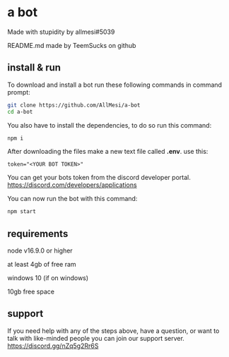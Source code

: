 # a bot
Made with stupidity by allmesi#5039

README.md made by TeemSucks on github
## install & run

To download and install a bot run these following commands in command prompt:
```sh
git clone https://github.com/AllMesi/a-bot
cd a-bot
```

You also have to install the dependencies, to do so run this command:
```sh
npm i
```

After downloading the files make a new text file called __.env__. use this: 
```env
token="<YOUR BOT TOKEN>"
```

You can get your bots token from the discord developer portal. https://discord.com/developers/applications

You can now run the bot with this command:
```sh
npm start
```

## requirements
node v16.9.0 or higher

at least 4gb of free ram

windows 10 (if on windows)

10gb free space

## support
If you need help with any of the steps above, have a question, or want to talk with like-minded people you can join our support server.
https://discord.gg/nZq5g2Rr6S
